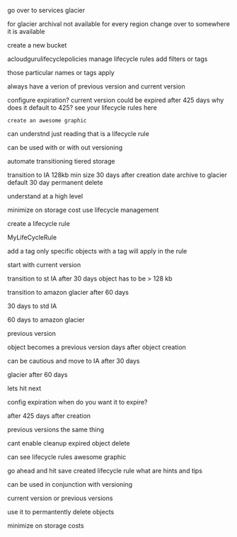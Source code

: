 go over to services 
glacier 

for glacier archival 
not available for every region 
change over to somewhere it is available 

create a new bucket 

acloudgurulifecyclepolicies
manage lifecycle rules 
add filters or tags 

those particular names or tags apply 

always have a verion of previous version and current version 

configure expiration? 
current version could be expired after 425 days 
    why does it default to 425?
   see your lifecycle rules here  

    create an awesome graphic 

can understnd just reading 
that is a lifecycle rule 

can be used with or with out versioning 

automate transitioning tiered storage 

transition to IA 
    128kb min size 
    30 days after creation date 
archive to glacier 
    default 30 day 
permanent delete 

understand at a high level 

minimize on storage cost 
use lifecycle management 

create a lifecycle rule 

MyLifeCycleRule

add a tag 
only specific objects with a tag will apply in the rule 

start with current version 

transition to st IA after 30 days 
object has to be > 128 kb

transition to amazon glacier after 60 days 

30 days to std IA 

60 days to amazon glacier 

previous version 

object becomes a previous version days after object creation 

can be cautious and move to IA after 30 days 

glacier after 60 days 

lets hit next 

config expiration 
when do you want it to expire?

after 425 days after creation 

previous versions the same thing 

cant enable cleanup 
expired object delete 

can see lifecycle rules
awesome graphic

go ahead and hit save 
created lifecycle rule 
what are hints and tips

can be used in conjunction with versioning 

current version or previous versions 


use it to permantently delete objects

minimize on storage costs 
